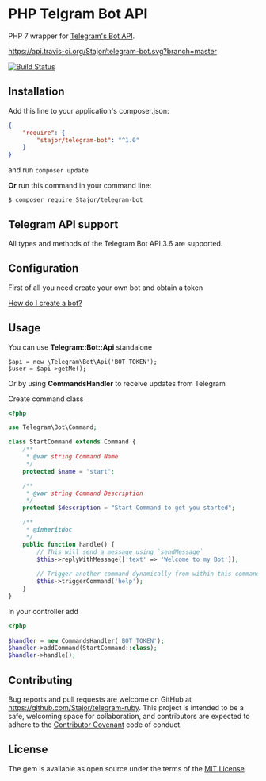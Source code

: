 # PHP Telgram Bot API



PHP 7 wrapper for [Telegram's Bot API](https://core.telegram.org/bots/api).

https://api.travis-ci.org/Stajor/telegram-bot.svg?branch=master

[![Build Status](https://api.travis-ci.org/Stajor/telegram-bot.svg?branch=master)](https://travis-ci.org/Stajor/telegram-bot)

## Installation

Add this line to your application's composer.json:

```json
{
    "require": {
        "stajor/telegram-bot": "^1.0"
    }
}
```
and run `composer update`

**Or** run this command in your command line:

    $ composer require Stajor/telegram-bot
    
## Telegram API support
All types and methods of the Telegram Bot API 3.6 are supported.

## Configuration
First of all you need create your own bot and obtain a token

[How do I create a bot?](https://core.telegram.org/bots#3-how-do-i-create-a-bot)
    
    
## Usage

You can use **Telegram::Bot::Api** standalone


```
$api = new \Telegram\Bot\Api('BOT TOKEN');
$user = $api->getMe();
```

Or by using **CommandsHandler** to receive updates from Telegram

Create command class

```php
<?php

use Telegram\Bot\Command;

class StartCommand extends Command {
    /**
     * @var string Command Name
     */
    protected $name = "start";

    /**
     * @var string Command Description
     */
    protected $description = "Start Command to get you started";

    /**
     * @inheritdoc
     */
    public function handle() {
        // This will send a message using `sendMessage`
        $this->replyWithMessage(['text' => 'Welcome to my Bot']);
        
        // Trigger another command dynamically from within this command
        $this->triggerCommand('help');
    }
}
```

In your controller add

```php
<?php
       
$handler = new CommandsHandler('BOT TOKEN');
$handler->addCommand(StartCommand::class);
$handler->handle();
```

## Contributing

Bug reports and pull requests are welcome on GitHub at https://github.com/Stajor/telegram-ruby. This project is intended to be a safe, welcoming space for collaboration, and contributors are expected to adhere to the [Contributor Covenant](http://contributor-covenant.org) code of conduct.

## License

The gem is available as open source under the terms of the [MIT License](https://opensource.org/licenses/MIT).